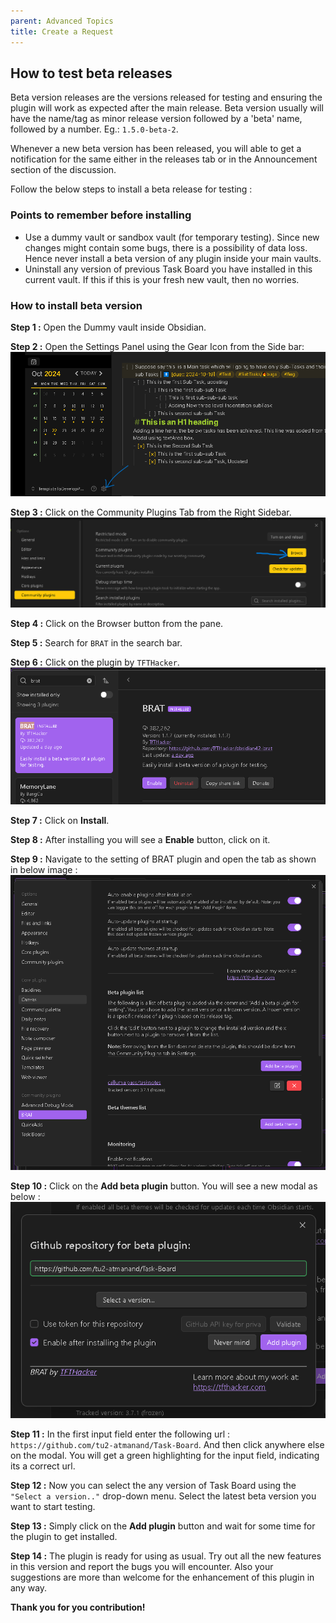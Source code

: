 ```yaml
---
parent: Advanced Topics
title: Create a Request
---
```


## How to test beta releases

Beta version releases are the versions released for testing and ensuring the plugin will work as expected after the main release. Beta version usually will have the name/tag as minor release version followed by a 'beta' name, followed by a number. Eg.: `1.5.0-beta-2`.

Whenever a new beta version has been released, you will able to get a notification for the same either in the releases tab or in the Announcement section of the discussion.


Follow the below steps to install a beta release for testing : 

### Points to remember before installing

- Use a dummy vault or sandbox vault (for temporary testing). Since new changes might contain some bugs, there is a possibility of data loss. Hence never install a beta version of any plugin inside your main vaults.
- Uninstall any version of previous Task Board you have installed in this current vault. If this if this is your fresh new vault, then no worries.


### How to install beta version

**Step 1 :** Open the Dummy vault inside Obsidian.

**Step 2 :** Open the Settings Panel using the Gear Icon from the Side bar:
![Open Settings Panel](../../assets/OpenSettingsPanel.png)

**Step 3 :** Click on the Community Plugins Tab from the Right Sidebar.
![alt text](../../assets/CommunityBrowseButton.png)

**Step 4 :** Click on the Browser button from the pane.

**Step 5 :** Search for `BRAT` in the search bar.

**Step 6 :** Click on the plugin by `TFTHacker`.
![BRAT plugin](../../assets/BRAT_Plugin_Install.png)

**Step 7 :** Click on **Install**.

**Step 8 :** After installing you will see a **Enable** button, click on it.

**Step 9 :** Navigate to the setting of BRAT plugin and open the tab as shown in below image :
![BRAT Plugin Settings](../../assets/BRAT_plugin_settings.png)

**Step 10 :** Click on the **Add beta plugin** button. You will see a new modal as below : 
![BRAT_Add_New_Plugin](../../assets/BRAT_Add_New_Plugin.png)

**Step 11 :** In the first input field enter the following url : `https://github.com/tu2-atmanand/Task-Board`. And then click anywhere else on the modal. You will get a green highlighting for the input field, indicating its a correct url.

**Step 12 :** Now you can select the any version of Task Board using the `"Select a version.."` drop-down menu. Select the latest beta version you want to start testing.

**Step 13 :** Simply click on the **Add plugin** button and wait for some time for the plugin to get installed.

**Step 14 :** The plugin is ready for using as usual. Try out all the new features in this version and report the bugs you will encounter. Also your suggestions are more than welcome for the enhancement of this plugin in any way.

**Thank you for you contribution!**

